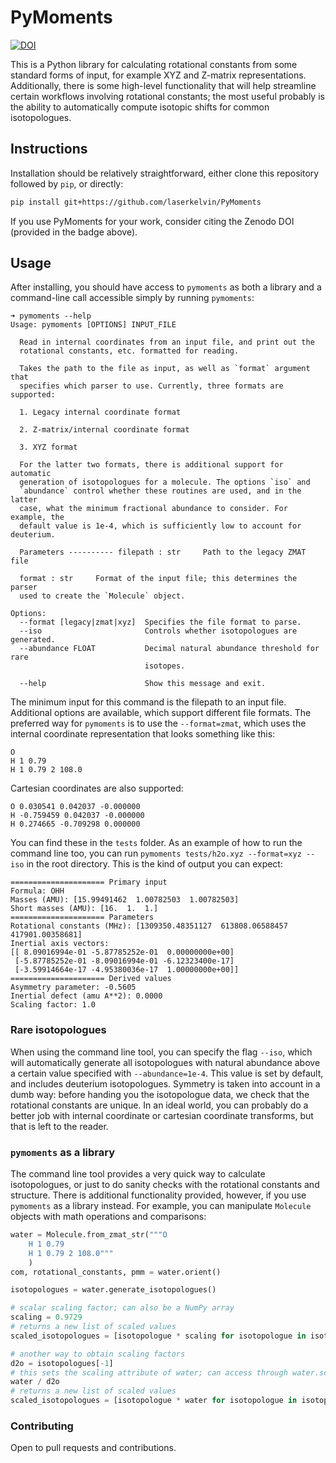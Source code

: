 # PyMoments

[![DOI](https://zenodo.org/badge/280154706.svg)](https://zenodo.org/badge/latestdoi/280154706)

This is a Python library for calculating rotational constants from some standard forms of
input, for example XYZ and Z-matrix representations. Additionally, there is some high-level
functionality that will help streamline certain workflows involving rotational constants;
the most useful probably is the ability to automatically compute isotopic shifts for common
isotopologues.

## Instructions

Installation should be relatively straightforward, either clone this repository followed by `pip`,
or directly:

```bash
pip install git+https://github.com/laserkelvin/PyMoments
```

If you use PyMoments for your work, consider citing the Zenodo DOI (provided in the badge above).

## Usage

After installing, you should have access to `pymoments` as both a library and a command-line call
accessible simply by running `pymoments`:

```
➜ pymoments --help
Usage: pymoments [OPTIONS] INPUT_FILE

  Read in internal coordinates from an input file, and print out the
  rotational constants, etc. formatted for reading.

  Takes the path to the file as input, as well as `format` argument that
  specifies which parser to use. Currently, three formats are supported:

  1. Legacy internal coordinate format

  2. Z-matrix/internal coordinate format

  3. XYZ format

  For the latter two formats, there is additional support for automatic
  generation of isotopologues for a molecule. The options `iso` and
  `abundance` control whether these routines are used, and in the latter
  case, what the minimum fractional abundance to consider. For example, the
  default value is 1e-4, which is sufficiently low to account for deuterium.

  Parameters ---------- filepath : str     Path to the legacy ZMAT file

  format : str     Format of the input file; this determines the parser
  used to create the `Molecule` object.

Options:
  --format [legacy|zmat|xyz]  Specifies the file format to parse.
  --iso                       Controls whether isotopologues are generated.
  --abundance FLOAT           Decimal natural abundance threshold for rare
                              isotopes.

  --help                      Show this message and exit.
```

The minimum input for this command is the filepath to an input file. Additional
options are available, which support different file formats. The preferred way
for `pymoments` is to use the `--format=zmat`, which uses the internal coordinate
representation that looks something like this:

```
O
H 1 0.79
H 1 0.79 2 108.0
```

Cartesian coordinates are also supported:

```
O 0.030541 0.042037 -0.000000
H -0.759459 0.042037 -0.000000
H 0.274665 -0.709298 0.000000
```

You can find these in the `tests` folder. As an example of how to run the command line
too, you can run `pymoments tests/h2o.xyz --format=xyz --iso` in the root directory. This
is the kind of output you can expect:

```
===================== Primary input
Formula: OHH
Masses (AMU): [15.99491462  1.00782503  1.00782503]
Short masses (AMU): [16.  1.  1.]
===================== Parameters
Rotational constants (MHz): [1309350.48351127  613808.06588457  417901.00358681]
Inertial axis vectors:
[[ 8.09016994e-01 -5.87785252e-01  0.00000000e+00]
 [-5.87785252e-01 -8.09016994e-01 -6.12323400e-17]
 [-3.59914664e-17 -4.95380036e-17  1.00000000e+00]]
===================== Derived values
Asymmetry parameter: -0.5605
Inertial defect (amu A**2): 0.0000
Scaling factor: 1.0
```

### Rare isotopologues

When using the command line tool, you can specify the flag `--iso`, which will automatically
generate all isotopologues with natural abundance above a certain value specified with `--abundance=1e-4`.
This value is set by default, and includes deuterium isotopologues. Symmetry is taken into account
in a dumb way: before handing you the isotopologue data, we check that the rotational constants are
unique. In an ideal world, you can probably do a better job with internal coordinate or cartesian
coordinate transforms, but that is left to the reader.

### `pymoments` as a library

The command line tool provides a very quick way to calculate isotopologues, or just to do sanity checks
with the rotational constants and structure. There is additional functionality provided, however,
if you use `pymoments` as a library instead. For example, you can manipulate `Molecule` objects
with math operations and comparisons:

```python
water = Molecule.from_zmat_str("""O
    H 1 0.79
    H 1 0.79 2 108.0"""
    )
com, rotational_constants, pmm = water.orient()

isotopologues = water.generate_isotopologues()

# scalar scaling factor; can also be a NumPy array
scaling = 0.9729
# returns a new list of scaled values
scaled_isotopologues = [isotopologue * scaling for isotopologue in isotopologues]

# another way to obtain scaling factors
d2o = isotopologues[-1]
# this sets the scaling attribute of water; can access through water.scaling
water / d2o
# returns a new list of scaled values
scaled_isotopologues = [isotopologue * water for isotopologue in isotopologues]
```

### Contributing

Open to pull requests and contributions.
